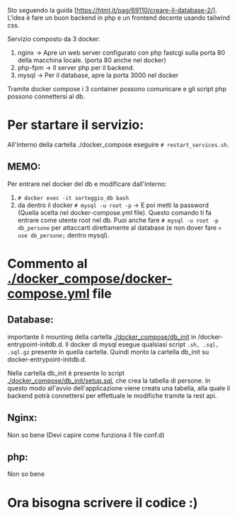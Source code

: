 Sto seguendo la guida [https://html.it/pag/69110/creare-il-database-2/]. L'idea è fare un buon backend in php e un frontend decente usando tailwind css.

Servizio composto da 3 docker:
1. nginx -> Apre un web server configurato con php fastcgi sulla porta 80 della macchina locale. (porta 80 anche nel docker)
2. php-fpm -> Il server php per il backend.
3. mysql -> Per il database, apre la porta 3000 nel docker

Tramite docker compose i 3 container possono comunicare e gli script php possono connettersi al db.

# Per startare il servizio:
All'interno della cartella ./docker_compose eseguire `# restart_services.sh`.
## MEMO:
Per entrare nel docker del db e modificare dall'interno:
1. `# docker exec -it sorteggio_db bash`
2. da dentro il docker `# mysql -u root -p` -> E poi metti la password (Quella scelta nel docker-compose.yml file).
Questo comando ti fa entrare come utente root nel db. Puoi anche fare `# mysql -u root -p db_persone` per attaccarti direttamente al database
(e non dover fare `> use db_persone;` dentro mysql).

# Commento al [./docker_compose/docker-compose.yml](docker-compose) file
## Database:
importante il mounting della cartella [./docker_compose/db_init](db_init) in /docker-entrypoint-initdb.d.
Il docker di mysql esegue qualsiasi script `.sh, .sql, .sql.gz` presente in quella cartella.
Quindi monto la cartella db_init su docker-entrypoint-initdb.d.

Nella cartella db_init è presente lo script [./docker_compose/db_init/setup.sql](setup.sql), che crea la tabella di persone.
In questo modo all'avvio dell'applicazione viene creata una tabella, alla quale il backend potrà connettersi per effettuale le modifiche
tramite la rest api.

## Nginx:
Non so bene (Devi capire come funziona il file conf.d)
## php:
Non so bene

# Ora bisogna scrivere il codice :)
